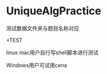UniqueAlgPractice
=================

测试数据文件夹与题目名称对应

+TEST

linux mac用户自行写shell脚本进行测试

Windows用户可试用cena
